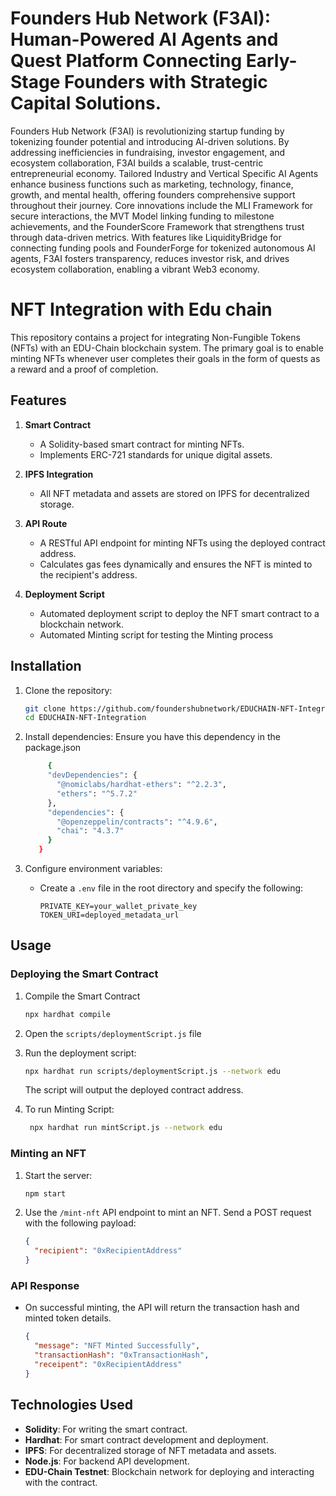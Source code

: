 
# Founders Hub Network (F3AI): Human-Powered AI Agents and Quest Platform Connecting Early-Stage Founders with Strategic Capital Solutions.
Founders Hub Network (F3AI) is revolutionizing startup funding by tokenizing founder potential and introducing AI-driven solutions. By addressing inefficiencies in fundraising, investor engagement, and ecosystem collaboration, F3AI builds a scalable, trust-centric entrepreneurial economy. Tailored Industry and Vertical Specific AI Agents enhance business functions such as marketing, technology, finance, growth, and mental health, offering founders comprehensive support throughout their journey.
Core innovations include the MLI Framework for secure interactions, the MVT Model linking funding to milestone achievements, and the FounderScore Framework that strengthens trust through data-driven metrics. With features like LiquidityBridge for connecting funding pools and FounderForge for tokenized autonomous AI agents, F3AI fosters transparency, reduces investor risk, and drives ecosystem collaboration, enabling a vibrant Web3 economy.

# NFT Integration with Edu chain

This repository contains a project for integrating Non-Fungible Tokens (NFTs) with an EDU-Chain blockchain system. The primary goal is to enable minting NFTs whenever user completes their goals in the form of quests as a reward and a proof of completion.


## Features

1. **Smart Contract**
   - A Solidity-based smart contract for minting NFTs.
   - Implements ERC-721 standards for unique digital assets.

2. **IPFS Integration**
   - All NFT metadata and assets are stored on IPFS for decentralized storage.

3. **API Route**
   - A RESTful API endpoint for minting NFTs using the deployed contract address.
   - Calculates gas fees dynamically and ensures the NFT is minted to the recipient's address.

4. **Deployment Script**
   - Automated deployment script to deploy the NFT smart contract to a blockchain network.
   - Automated Minting script for testing the Minting process

## Installation

1. Clone the repository:

   ```bash
   git clone https://github.com/foundershubnetwork/EDUCHAIN-NFT-Integration.git
   cd EDUCHAIN-NFT-Integration
   ```

2. Install dependencies: Ensure you have this dependency in the package.json

   ```bash
        {
        "devDependencies": {
          "@nomiclabs/hardhat-ethers": "^2.2.3",
          "ethers": "^5.7.2"
        },
        "dependencies": {
          "@openzeppelin/contracts": "^4.9.6",
          "chai": "4.3.7"
        }
      }
   ```

3. Configure environment variables:
   - Create a `.env` file in the root directory and specify the following:

     ```
     PRIVATE_KEY=your_wallet_private_key
     TOKEN_URI=deployed_metadata_url
     ```

## Usage

### Deploying the Smart Contract
1. Compile the Smart Contract
    ```bash
   npx hardhat compile
   ```

2. Open the `scripts/deploymentScript.js` file 

3. Run the deployment script:

   ```bash
   npx hardhat run scripts/deploymentScript.js --network edu
   ```
   The script will output the deployed contract address.
   
4. To run Minting Script:
     ```bash
      npx hardhat run mintScript.js --network edu
      ```

### Minting an NFT

1. Start the server:

   ```bash
   npm start
   ```

2. Use the `/mint-nft` API endpoint to mint an NFT. Send a POST request with the following payload:

   ```json
   {
     "recipient": "0xRecipientAddress"
   }
   ```
### API Response

- On successful minting, the API will return the transaction hash and minted token details.

   ```json
   {
     "message": "NFT Minted Successfully",
     "transactionHash": "0xTransactionHash",
     "receipent": "0xRecipientAddress"
   }
   ```

## Technologies Used

- **Solidity**: For writing the smart contract.
- **Hardhat**: For smart contract development and deployment.
- **IPFS**: For decentralized storage of NFT metadata and assets.
- **Node.js**: For backend API development.
- **EDU-Chain Testnet**: Blockchain network for deploying and interacting with the contract.


